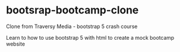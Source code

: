 # bootsrap-bootcamp-clone
Clone from Traversy Media - bootstrap 5 crash course

Learn to how to use bootstrap 5 with html to create a mock bootcamp website
